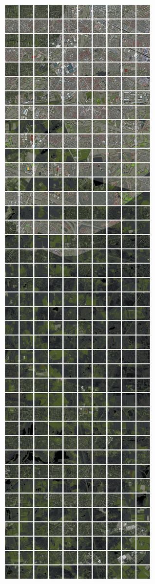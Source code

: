 <html>
<div>
<img src="https://github.com/HakkaTjakka/NL_TILE_MAP/blob/main/18/619/-1029/r.6190.-10290.png" height="44" width="44">
<img src="https://github.com/HakkaTjakka/NL_TILE_MAP/blob/main/18/619/-1029/r.6191.-10290.png" height="44" width="44">
<img src="https://github.com/HakkaTjakka/NL_TILE_MAP/blob/main/18/619/-1029/r.6192.-10290.png" height="44" width="44">
<img src="https://github.com/HakkaTjakka/NL_TILE_MAP/blob/main/18/619/-1029/r.6193.-10290.png" height="44" width="44">
<img src="https://github.com/HakkaTjakka/NL_TILE_MAP/blob/main/18/619/-1029/r.6194.-10290.png" height="44" width="44">
<img src="https://github.com/HakkaTjakka/NL_TILE_MAP/blob/main/18/619/-1029/r.6195.-10290.png" height="44" width="44">
<img src="https://github.com/HakkaTjakka/NL_TILE_MAP/blob/main/18/619/-1029/r.6196.-10290.png" height="44" width="44">
<img src="https://github.com/HakkaTjakka/NL_TILE_MAP/blob/main/18/619/-1029/r.6197.-10290.png" height="44" width="44">
<img src="https://github.com/HakkaTjakka/NL_TILE_MAP/blob/main/18/619/-1029/r.6198.-10290.png" height="44" width="44">
<img src="https://github.com/HakkaTjakka/NL_TILE_MAP/blob/main/18/619/-1029/r.6199.-10290.png" height="44" width="44">
<img src="https://github.com/HakkaTjakka/NL_TILE_MAP/blob/main/18/620/-1029/r.6200.-10290.png" height="44" width="44">
<img src="https://github.com/HakkaTjakka/NL_TILE_MAP/blob/main/18/620/-1029/r.6201.-10290.png" height="44" width="44">
<img src="https://github.com/HakkaTjakka/NL_TILE_MAP/blob/main/18/620/-1029/r.6202.-10290.png" height="44" width="44">
<img src="https://github.com/HakkaTjakka/NL_TILE_MAP/blob/main/18/620/-1029/r.6203.-10290.png" height="44" width="44">
<img src="https://github.com/HakkaTjakka/NL_TILE_MAP/blob/main/18/620/-1029/r.6204.-10290.png" height="44" width="44">
<img src="https://github.com/HakkaTjakka/NL_TILE_MAP/blob/main/18/620/-1029/r.6205.-10290.png" height="44" width="44">
<img src="https://github.com/HakkaTjakka/NL_TILE_MAP/blob/main/18/620/-1029/r.6206.-10290.png" height="44" width="44">
<img src="https://github.com/HakkaTjakka/NL_TILE_MAP/blob/main/18/620/-1029/r.6207.-10290.png" height="44" width="44">
<img src="https://github.com/HakkaTjakka/NL_TILE_MAP/blob/main/18/620/-1029/r.6208.-10290.png" height="44" width="44">
<img src="https://github.com/HakkaTjakka/NL_TILE_MAP/blob/main/18/620/-1029/r.6209.-10290.png" height="44" width="44">
<br>
<img src="https://github.com/HakkaTjakka/NL_TILE_MAP/blob/main/18/619/-1029/r.6190.-10289.png" height="44" width="44">
<img src="https://github.com/HakkaTjakka/NL_TILE_MAP/blob/main/18/619/-1029/r.6191.-10289.png" height="44" width="44">
<img src="https://github.com/HakkaTjakka/NL_TILE_MAP/blob/main/18/619/-1029/r.6192.-10289.png" height="44" width="44">
<img src="https://github.com/HakkaTjakka/NL_TILE_MAP/blob/main/18/619/-1029/r.6193.-10289.png" height="44" width="44">
<img src="https://github.com/HakkaTjakka/NL_TILE_MAP/blob/main/18/619/-1029/r.6194.-10289.png" height="44" width="44">
<img src="https://github.com/HakkaTjakka/NL_TILE_MAP/blob/main/18/619/-1029/r.6195.-10289.png" height="44" width="44">
<img src="https://github.com/HakkaTjakka/NL_TILE_MAP/blob/main/18/619/-1029/r.6196.-10289.png" height="44" width="44">
<img src="https://github.com/HakkaTjakka/NL_TILE_MAP/blob/main/18/619/-1029/r.6197.-10289.png" height="44" width="44">
<img src="https://github.com/HakkaTjakka/NL_TILE_MAP/blob/main/18/619/-1029/r.6198.-10289.png" height="44" width="44">
<img src="https://github.com/HakkaTjakka/NL_TILE_MAP/blob/main/18/619/-1029/r.6199.-10289.png" height="44" width="44">
<img src="https://github.com/HakkaTjakka/NL_TILE_MAP/blob/main/18/620/-1029/r.6200.-10289.png" height="44" width="44">
<img src="https://github.com/HakkaTjakka/NL_TILE_MAP/blob/main/18/620/-1029/r.6201.-10289.png" height="44" width="44">
<img src="https://github.com/HakkaTjakka/NL_TILE_MAP/blob/main/18/620/-1029/r.6202.-10289.png" height="44" width="44">
<img src="https://github.com/HakkaTjakka/NL_TILE_MAP/blob/main/18/620/-1029/r.6203.-10289.png" height="44" width="44">
<img src="https://github.com/HakkaTjakka/NL_TILE_MAP/blob/main/18/620/-1029/r.6204.-10289.png" height="44" width="44">
<img src="https://github.com/HakkaTjakka/NL_TILE_MAP/blob/main/18/620/-1029/r.6205.-10289.png" height="44" width="44">
<img src="https://github.com/HakkaTjakka/NL_TILE_MAP/blob/main/18/620/-1029/r.6206.-10289.png" height="44" width="44">
<img src="https://github.com/HakkaTjakka/NL_TILE_MAP/blob/main/18/620/-1029/r.6207.-10289.png" height="44" width="44">
<img src="https://github.com/HakkaTjakka/NL_TILE_MAP/blob/main/18/620/-1029/r.6208.-10289.png" height="44" width="44">
<img src="https://github.com/HakkaTjakka/NL_TILE_MAP/blob/main/18/620/-1029/r.6209.-10289.png" height="44" width="44">
<br>
<img src="https://github.com/HakkaTjakka/NL_TILE_MAP/blob/main/18/619/-1029/r.6190.-10288.png" height="44" width="44">
<img src="https://github.com/HakkaTjakka/NL_TILE_MAP/blob/main/18/619/-1029/r.6191.-10288.png" height="44" width="44">
<img src="https://github.com/HakkaTjakka/NL_TILE_MAP/blob/main/18/619/-1029/r.6192.-10288.png" height="44" width="44">
<img src="https://github.com/HakkaTjakka/NL_TILE_MAP/blob/main/18/619/-1029/r.6193.-10288.png" height="44" width="44">
<img src="https://github.com/HakkaTjakka/NL_TILE_MAP/blob/main/18/619/-1029/r.6194.-10288.png" height="44" width="44">
<img src="https://github.com/HakkaTjakka/NL_TILE_MAP/blob/main/18/619/-1029/r.6195.-10288.png" height="44" width="44">
<img src="https://github.com/HakkaTjakka/NL_TILE_MAP/blob/main/18/619/-1029/r.6196.-10288.png" height="44" width="44">
<img src="https://github.com/HakkaTjakka/NL_TILE_MAP/blob/main/18/619/-1029/r.6197.-10288.png" height="44" width="44">
<img src="https://github.com/HakkaTjakka/NL_TILE_MAP/blob/main/18/619/-1029/r.6198.-10288.png" height="44" width="44">
<img src="https://github.com/HakkaTjakka/NL_TILE_MAP/blob/main/18/619/-1029/r.6199.-10288.png" height="44" width="44">
<img src="https://github.com/HakkaTjakka/NL_TILE_MAP/blob/main/18/620/-1029/r.6200.-10288.png" height="44" width="44">
<img src="https://github.com/HakkaTjakka/NL_TILE_MAP/blob/main/18/620/-1029/r.6201.-10288.png" height="44" width="44">
<img src="https://github.com/HakkaTjakka/NL_TILE_MAP/blob/main/18/620/-1029/r.6202.-10288.png" height="44" width="44">
<img src="https://github.com/HakkaTjakka/NL_TILE_MAP/blob/main/18/620/-1029/r.6203.-10288.png" height="44" width="44">
<img src="https://github.com/HakkaTjakka/NL_TILE_MAP/blob/main/18/620/-1029/r.6204.-10288.png" height="44" width="44">
<img src="https://github.com/HakkaTjakka/NL_TILE_MAP/blob/main/18/620/-1029/r.6205.-10288.png" height="44" width="44">
<img src="https://github.com/HakkaTjakka/NL_TILE_MAP/blob/main/18/620/-1029/r.6206.-10288.png" height="44" width="44">
<img src="https://github.com/HakkaTjakka/NL_TILE_MAP/blob/main/18/620/-1029/r.6207.-10288.png" height="44" width="44">
<img src="https://github.com/HakkaTjakka/NL_TILE_MAP/blob/main/18/620/-1029/r.6208.-10288.png" height="44" width="44">
<img src="https://github.com/HakkaTjakka/NL_TILE_MAP/blob/main/18/620/-1029/r.6209.-10288.png" height="44" width="44">
<br>
<img src="https://github.com/HakkaTjakka/NL_TILE_MAP/blob/main/18/619/-1029/r.6190.-10287.png" height="44" width="44">
<img src="https://github.com/HakkaTjakka/NL_TILE_MAP/blob/main/18/619/-1029/r.6191.-10287.png" height="44" width="44">
<img src="https://github.com/HakkaTjakka/NL_TILE_MAP/blob/main/18/619/-1029/r.6192.-10287.png" height="44" width="44">
<img src="https://github.com/HakkaTjakka/NL_TILE_MAP/blob/main/18/619/-1029/r.6193.-10287.png" height="44" width="44">
<img src="https://github.com/HakkaTjakka/NL_TILE_MAP/blob/main/18/619/-1029/r.6194.-10287.png" height="44" width="44">
<img src="https://github.com/HakkaTjakka/NL_TILE_MAP/blob/main/18/619/-1029/r.6195.-10287.png" height="44" width="44">
<img src="https://github.com/HakkaTjakka/NL_TILE_MAP/blob/main/18/619/-1029/r.6196.-10287.png" height="44" width="44">
<img src="https://github.com/HakkaTjakka/NL_TILE_MAP/blob/main/18/619/-1029/r.6197.-10287.png" height="44" width="44">
<img src="https://github.com/HakkaTjakka/NL_TILE_MAP/blob/main/18/619/-1029/r.6198.-10287.png" height="44" width="44">
<img src="https://github.com/HakkaTjakka/NL_TILE_MAP/blob/main/18/619/-1029/r.6199.-10287.png" height="44" width="44">
<img src="https://github.com/HakkaTjakka/NL_TILE_MAP/blob/main/18/620/-1029/r.6200.-10287.png" height="44" width="44">
<img src="https://github.com/HakkaTjakka/NL_TILE_MAP/blob/main/18/620/-1029/r.6201.-10287.png" height="44" width="44">
<img src="https://github.com/HakkaTjakka/NL_TILE_MAP/blob/main/18/620/-1029/r.6202.-10287.png" height="44" width="44">
<img src="https://github.com/HakkaTjakka/NL_TILE_MAP/blob/main/18/620/-1029/r.6203.-10287.png" height="44" width="44">
<img src="https://github.com/HakkaTjakka/NL_TILE_MAP/blob/main/18/620/-1029/r.6204.-10287.png" height="44" width="44">
<img src="https://github.com/HakkaTjakka/NL_TILE_MAP/blob/main/18/620/-1029/r.6205.-10287.png" height="44" width="44">
<img src="https://github.com/HakkaTjakka/NL_TILE_MAP/blob/main/18/620/-1029/r.6206.-10287.png" height="44" width="44">
<img src="https://github.com/HakkaTjakka/NL_TILE_MAP/blob/main/18/620/-1029/r.6207.-10287.png" height="44" width="44">
<img src="https://github.com/HakkaTjakka/NL_TILE_MAP/blob/main/18/620/-1029/r.6208.-10287.png" height="44" width="44">
<img src="https://github.com/HakkaTjakka/NL_TILE_MAP/blob/main/18/620/-1029/r.6209.-10287.png" height="44" width="44">
<br>
<img src="https://github.com/HakkaTjakka/NL_TILE_MAP/blob/main/18/619/-1029/r.6190.-10286.png" height="44" width="44">
<img src="https://github.com/HakkaTjakka/NL_TILE_MAP/blob/main/18/619/-1029/r.6191.-10286.png" height="44" width="44">
<img src="https://github.com/HakkaTjakka/NL_TILE_MAP/blob/main/18/619/-1029/r.6192.-10286.png" height="44" width="44">
<img src="https://github.com/HakkaTjakka/NL_TILE_MAP/blob/main/18/619/-1029/r.6193.-10286.png" height="44" width="44">
<img src="https://github.com/HakkaTjakka/NL_TILE_MAP/blob/main/18/619/-1029/r.6194.-10286.png" height="44" width="44">
<img src="https://github.com/HakkaTjakka/NL_TILE_MAP/blob/main/18/619/-1029/r.6195.-10286.png" height="44" width="44">
<img src="https://github.com/HakkaTjakka/NL_TILE_MAP/blob/main/18/619/-1029/r.6196.-10286.png" height="44" width="44">
<img src="https://github.com/HakkaTjakka/NL_TILE_MAP/blob/main/18/619/-1029/r.6197.-10286.png" height="44" width="44">
<img src="https://github.com/HakkaTjakka/NL_TILE_MAP/blob/main/18/619/-1029/r.6198.-10286.png" height="44" width="44">
<img src="https://github.com/HakkaTjakka/NL_TILE_MAP/blob/main/18/619/-1029/r.6199.-10286.png" height="44" width="44">
<img src="https://github.com/HakkaTjakka/NL_TILE_MAP/blob/main/18/620/-1029/r.6200.-10286.png" height="44" width="44">
<img src="https://github.com/HakkaTjakka/NL_TILE_MAP/blob/main/18/620/-1029/r.6201.-10286.png" height="44" width="44">
<img src="https://github.com/HakkaTjakka/NL_TILE_MAP/blob/main/18/620/-1029/r.6202.-10286.png" height="44" width="44">
<img src="https://github.com/HakkaTjakka/NL_TILE_MAP/blob/main/18/620/-1029/r.6203.-10286.png" height="44" width="44">
<img src="https://github.com/HakkaTjakka/NL_TILE_MAP/blob/main/18/620/-1029/r.6204.-10286.png" height="44" width="44">
<img src="https://github.com/HakkaTjakka/NL_TILE_MAP/blob/main/18/620/-1029/r.6205.-10286.png" height="44" width="44">
<img src="https://github.com/HakkaTjakka/NL_TILE_MAP/blob/main/18/620/-1029/r.6206.-10286.png" height="44" width="44">
<img src="https://github.com/HakkaTjakka/NL_TILE_MAP/blob/main/18/620/-1029/r.6207.-10286.png" height="44" width="44">
<img src="https://github.com/HakkaTjakka/NL_TILE_MAP/blob/main/18/620/-1029/r.6208.-10286.png" height="44" width="44">
<img src="https://github.com/HakkaTjakka/NL_TILE_MAP/blob/main/18/620/-1029/r.6209.-10286.png" height="44" width="44">
<br>
<img src="https://github.com/HakkaTjakka/NL_TILE_MAP/blob/main/18/619/-1029/r.6190.-10285.png" height="44" width="44">
<img src="https://github.com/HakkaTjakka/NL_TILE_MAP/blob/main/18/619/-1029/r.6191.-10285.png" height="44" width="44">
<img src="https://github.com/HakkaTjakka/NL_TILE_MAP/blob/main/18/619/-1029/r.6192.-10285.png" height="44" width="44">
<img src="https://github.com/HakkaTjakka/NL_TILE_MAP/blob/main/18/619/-1029/r.6193.-10285.png" height="44" width="44">
<img src="https://github.com/HakkaTjakka/NL_TILE_MAP/blob/main/18/619/-1029/r.6194.-10285.png" height="44" width="44">
<img src="https://github.com/HakkaTjakka/NL_TILE_MAP/blob/main/18/619/-1029/r.6195.-10285.png" height="44" width="44">
<img src="https://github.com/HakkaTjakka/NL_TILE_MAP/blob/main/18/619/-1029/r.6196.-10285.png" height="44" width="44">
<img src="https://github.com/HakkaTjakka/NL_TILE_MAP/blob/main/18/619/-1029/r.6197.-10285.png" height="44" width="44">
<img src="https://github.com/HakkaTjakka/NL_TILE_MAP/blob/main/18/619/-1029/r.6198.-10285.png" height="44" width="44">
<img src="https://github.com/HakkaTjakka/NL_TILE_MAP/blob/main/18/619/-1029/r.6199.-10285.png" height="44" width="44">
<img src="https://github.com/HakkaTjakka/NL_TILE_MAP/blob/main/18/620/-1029/r.6200.-10285.png" height="44" width="44">
<img src="https://github.com/HakkaTjakka/NL_TILE_MAP/blob/main/18/620/-1029/r.6201.-10285.png" height="44" width="44">
<img src="https://github.com/HakkaTjakka/NL_TILE_MAP/blob/main/18/620/-1029/r.6202.-10285.png" height="44" width="44">
<img src="https://github.com/HakkaTjakka/NL_TILE_MAP/blob/main/18/620/-1029/r.6203.-10285.png" height="44" width="44">
<img src="https://github.com/HakkaTjakka/NL_TILE_MAP/blob/main/18/620/-1029/r.6204.-10285.png" height="44" width="44">
<img src="https://github.com/HakkaTjakka/NL_TILE_MAP/blob/main/18/620/-1029/r.6205.-10285.png" height="44" width="44">
<img src="https://github.com/HakkaTjakka/NL_TILE_MAP/blob/main/18/620/-1029/r.6206.-10285.png" height="44" width="44">
<img src="https://github.com/HakkaTjakka/NL_TILE_MAP/blob/main/18/620/-1029/r.6207.-10285.png" height="44" width="44">
<img src="https://github.com/HakkaTjakka/NL_TILE_MAP/blob/main/18/620/-1029/r.6208.-10285.png" height="44" width="44">
<img src="https://github.com/HakkaTjakka/NL_TILE_MAP/blob/main/18/620/-1029/r.6209.-10285.png" height="44" width="44">
<br>
<img src="https://github.com/HakkaTjakka/NL_TILE_MAP/blob/main/18/619/-1029/r.6190.-10284.png" height="44" width="44">
<img src="https://github.com/HakkaTjakka/NL_TILE_MAP/blob/main/18/619/-1029/r.6191.-10284.png" height="44" width="44">
<img src="https://github.com/HakkaTjakka/NL_TILE_MAP/blob/main/18/619/-1029/r.6192.-10284.png" height="44" width="44">
<img src="https://github.com/HakkaTjakka/NL_TILE_MAP/blob/main/18/619/-1029/r.6193.-10284.png" height="44" width="44">
<img src="https://github.com/HakkaTjakka/NL_TILE_MAP/blob/main/18/619/-1029/r.6194.-10284.png" height="44" width="44">
<img src="https://github.com/HakkaTjakka/NL_TILE_MAP/blob/main/18/619/-1029/r.6195.-10284.png" height="44" width="44">
<img src="https://github.com/HakkaTjakka/NL_TILE_MAP/blob/main/18/619/-1029/r.6196.-10284.png" height="44" width="44">
<img src="https://github.com/HakkaTjakka/NL_TILE_MAP/blob/main/18/619/-1029/r.6197.-10284.png" height="44" width="44">
<img src="https://github.com/HakkaTjakka/NL_TILE_MAP/blob/main/18/619/-1029/r.6198.-10284.png" height="44" width="44">
<img src="https://github.com/HakkaTjakka/NL_TILE_MAP/blob/main/18/619/-1029/r.6199.-10284.png" height="44" width="44">
<img src="https://github.com/HakkaTjakka/NL_TILE_MAP/blob/main/18/620/-1029/r.6200.-10284.png" height="44" width="44">
<img src="https://github.com/HakkaTjakka/NL_TILE_MAP/blob/main/18/620/-1029/r.6201.-10284.png" height="44" width="44">
<img src="https://github.com/HakkaTjakka/NL_TILE_MAP/blob/main/18/620/-1029/r.6202.-10284.png" height="44" width="44">
<img src="https://github.com/HakkaTjakka/NL_TILE_MAP/blob/main/18/620/-1029/r.6203.-10284.png" height="44" width="44">
<img src="https://github.com/HakkaTjakka/NL_TILE_MAP/blob/main/18/620/-1029/r.6204.-10284.png" height="44" width="44">
<img src="https://github.com/HakkaTjakka/NL_TILE_MAP/blob/main/18/620/-1029/r.6205.-10284.png" height="44" width="44">
<img src="https://github.com/HakkaTjakka/NL_TILE_MAP/blob/main/18/620/-1029/r.6206.-10284.png" height="44" width="44">
<img src="https://github.com/HakkaTjakka/NL_TILE_MAP/blob/main/18/620/-1029/r.6207.-10284.png" height="44" width="44">
<img src="https://github.com/HakkaTjakka/NL_TILE_MAP/blob/main/18/620/-1029/r.6208.-10284.png" height="44" width="44">
<img src="https://github.com/HakkaTjakka/NL_TILE_MAP/blob/main/18/620/-1029/r.6209.-10284.png" height="44" width="44">
<br>
<img src="https://github.com/HakkaTjakka/NL_TILE_MAP/blob/main/18/619/-1029/r.6190.-10283.png" height="44" width="44">
<img src="https://github.com/HakkaTjakka/NL_TILE_MAP/blob/main/18/619/-1029/r.6191.-10283.png" height="44" width="44">
<img src="https://github.com/HakkaTjakka/NL_TILE_MAP/blob/main/18/619/-1029/r.6192.-10283.png" height="44" width="44">
<img src="https://github.com/HakkaTjakka/NL_TILE_MAP/blob/main/18/619/-1029/r.6193.-10283.png" height="44" width="44">
<img src="https://github.com/HakkaTjakka/NL_TILE_MAP/blob/main/18/619/-1029/r.6194.-10283.png" height="44" width="44">
<img src="https://github.com/HakkaTjakka/NL_TILE_MAP/blob/main/18/619/-1029/r.6195.-10283.png" height="44" width="44">
<img src="https://github.com/HakkaTjakka/NL_TILE_MAP/blob/main/18/619/-1029/r.6196.-10283.png" height="44" width="44">
<img src="https://github.com/HakkaTjakka/NL_TILE_MAP/blob/main/18/619/-1029/r.6197.-10283.png" height="44" width="44">
<img src="https://github.com/HakkaTjakka/NL_TILE_MAP/blob/main/18/619/-1029/r.6198.-10283.png" height="44" width="44">
<img src="https://github.com/HakkaTjakka/NL_TILE_MAP/blob/main/18/619/-1029/r.6199.-10283.png" height="44" width="44">
<img src="https://github.com/HakkaTjakka/NL_TILE_MAP/blob/main/18/620/-1029/r.6200.-10283.png" height="44" width="44">
<img src="https://github.com/HakkaTjakka/NL_TILE_MAP/blob/main/18/620/-1029/r.6201.-10283.png" height="44" width="44">
<img src="https://github.com/HakkaTjakka/NL_TILE_MAP/blob/main/18/620/-1029/r.6202.-10283.png" height="44" width="44">
<img src="https://github.com/HakkaTjakka/NL_TILE_MAP/blob/main/18/620/-1029/r.6203.-10283.png" height="44" width="44">
<img src="https://github.com/HakkaTjakka/NL_TILE_MAP/blob/main/18/620/-1029/r.6204.-10283.png" height="44" width="44">
<img src="https://github.com/HakkaTjakka/NL_TILE_MAP/blob/main/18/620/-1029/r.6205.-10283.png" height="44" width="44">
<img src="https://github.com/HakkaTjakka/NL_TILE_MAP/blob/main/18/620/-1029/r.6206.-10283.png" height="44" width="44">
<img src="https://github.com/HakkaTjakka/NL_TILE_MAP/blob/main/18/620/-1029/r.6207.-10283.png" height="44" width="44">
<img src="https://github.com/HakkaTjakka/NL_TILE_MAP/blob/main/18/620/-1029/r.6208.-10283.png" height="44" width="44">
<img src="https://github.com/HakkaTjakka/NL_TILE_MAP/blob/main/18/620/-1029/r.6209.-10283.png" height="44" width="44">
<br>
<img src="https://github.com/HakkaTjakka/NL_TILE_MAP/blob/main/18/619/-1029/r.6190.-10282.png" height="44" width="44">
<img src="https://github.com/HakkaTjakka/NL_TILE_MAP/blob/main/18/619/-1029/r.6191.-10282.png" height="44" width="44">
<img src="https://github.com/HakkaTjakka/NL_TILE_MAP/blob/main/18/619/-1029/r.6192.-10282.png" height="44" width="44">
<img src="https://github.com/HakkaTjakka/NL_TILE_MAP/blob/main/18/619/-1029/r.6193.-10282.png" height="44" width="44">
<img src="https://github.com/HakkaTjakka/NL_TILE_MAP/blob/main/18/619/-1029/r.6194.-10282.png" height="44" width="44">
<img src="https://github.com/HakkaTjakka/NL_TILE_MAP/blob/main/18/619/-1029/r.6195.-10282.png" height="44" width="44">
<img src="https://github.com/HakkaTjakka/NL_TILE_MAP/blob/main/18/619/-1029/r.6196.-10282.png" height="44" width="44">
<img src="https://github.com/HakkaTjakka/NL_TILE_MAP/blob/main/18/619/-1029/r.6197.-10282.png" height="44" width="44">
<img src="https://github.com/HakkaTjakka/NL_TILE_MAP/blob/main/18/619/-1029/r.6198.-10282.png" height="44" width="44">
<img src="https://github.com/HakkaTjakka/NL_TILE_MAP/blob/main/18/619/-1029/r.6199.-10282.png" height="44" width="44">
<img src="https://github.com/HakkaTjakka/NL_TILE_MAP/blob/main/18/620/-1029/r.6200.-10282.png" height="44" width="44">
<img src="https://github.com/HakkaTjakka/NL_TILE_MAP/blob/main/18/620/-1029/r.6201.-10282.png" height="44" width="44">
<img src="https://github.com/HakkaTjakka/NL_TILE_MAP/blob/main/18/620/-1029/r.6202.-10282.png" height="44" width="44">
<img src="https://github.com/HakkaTjakka/NL_TILE_MAP/blob/main/18/620/-1029/r.6203.-10282.png" height="44" width="44">
<img src="https://github.com/HakkaTjakka/NL_TILE_MAP/blob/main/18/620/-1029/r.6204.-10282.png" height="44" width="44">
<img src="https://github.com/HakkaTjakka/NL_TILE_MAP/blob/main/18/620/-1029/r.6205.-10282.png" height="44" width="44">
<img src="https://github.com/HakkaTjakka/NL_TILE_MAP/blob/main/18/620/-1029/r.6206.-10282.png" height="44" width="44">
<img src="https://github.com/HakkaTjakka/NL_TILE_MAP/blob/main/18/620/-1029/r.6207.-10282.png" height="44" width="44">
<img src="https://github.com/HakkaTjakka/NL_TILE_MAP/blob/main/18/620/-1029/r.6208.-10282.png" height="44" width="44">
<img src="https://github.com/HakkaTjakka/NL_TILE_MAP/blob/main/18/620/-1029/r.6209.-10282.png" height="44" width="44">
<br>
<img src="https://github.com/HakkaTjakka/NL_TILE_MAP/blob/main/18/619/-1029/r.6190.-10281.png" height="44" width="44">
<img src="https://github.com/HakkaTjakka/NL_TILE_MAP/blob/main/18/619/-1029/r.6191.-10281.png" height="44" width="44">
<img src="https://github.com/HakkaTjakka/NL_TILE_MAP/blob/main/18/619/-1029/r.6192.-10281.png" height="44" width="44">
<img src="https://github.com/HakkaTjakka/NL_TILE_MAP/blob/main/18/619/-1029/r.6193.-10281.png" height="44" width="44">
<img src="https://github.com/HakkaTjakka/NL_TILE_MAP/blob/main/18/619/-1029/r.6194.-10281.png" height="44" width="44">
<img src="https://github.com/HakkaTjakka/NL_TILE_MAP/blob/main/18/619/-1029/r.6195.-10281.png" height="44" width="44">
<img src="https://github.com/HakkaTjakka/NL_TILE_MAP/blob/main/18/619/-1029/r.6196.-10281.png" height="44" width="44">
<img src="https://github.com/HakkaTjakka/NL_TILE_MAP/blob/main/18/619/-1029/r.6197.-10281.png" height="44" width="44">
<img src="https://github.com/HakkaTjakka/NL_TILE_MAP/blob/main/18/619/-1029/r.6198.-10281.png" height="44" width="44">
<img src="https://github.com/HakkaTjakka/NL_TILE_MAP/blob/main/18/619/-1029/r.6199.-10281.png" height="44" width="44">
<img src="https://github.com/HakkaTjakka/NL_TILE_MAP/blob/main/18/620/-1029/r.6200.-10281.png" height="44" width="44">
<img src="https://github.com/HakkaTjakka/NL_TILE_MAP/blob/main/18/620/-1029/r.6201.-10281.png" height="44" width="44">
<img src="https://github.com/HakkaTjakka/NL_TILE_MAP/blob/main/18/620/-1029/r.6202.-10281.png" height="44" width="44">
<img src="https://github.com/HakkaTjakka/NL_TILE_MAP/blob/main/18/620/-1029/r.6203.-10281.png" height="44" width="44">
<img src="https://github.com/HakkaTjakka/NL_TILE_MAP/blob/main/18/620/-1029/r.6204.-10281.png" height="44" width="44">
<img src="https://github.com/HakkaTjakka/NL_TILE_MAP/blob/main/18/620/-1029/r.6205.-10281.png" height="44" width="44">
<img src="https://github.com/HakkaTjakka/NL_TILE_MAP/blob/main/18/620/-1029/r.6206.-10281.png" height="44" width="44">
<img src="https://github.com/HakkaTjakka/NL_TILE_MAP/blob/main/18/620/-1029/r.6207.-10281.png" height="44" width="44">
<img src="https://github.com/HakkaTjakka/NL_TILE_MAP/blob/main/18/620/-1029/r.6208.-10281.png" height="44" width="44">
<img src="https://github.com/HakkaTjakka/NL_TILE_MAP/blob/main/18/620/-1029/r.6209.-10281.png" height="44" width="44">
<br>
<img src="https://github.com/HakkaTjakka/NL_TILE_MAP/blob/main/18/619/-1028/r.6190.-10280.png" height="44" width="44">
<img src="https://github.com/HakkaTjakka/NL_TILE_MAP/blob/main/18/619/-1028/r.6191.-10280.png" height="44" width="44">
<img src="https://github.com/HakkaTjakka/NL_TILE_MAP/blob/main/18/619/-1028/r.6192.-10280.png" height="44" width="44">
<img src="https://github.com/HakkaTjakka/NL_TILE_MAP/blob/main/18/619/-1028/r.6193.-10280.png" height="44" width="44">
<img src="https://github.com/HakkaTjakka/NL_TILE_MAP/blob/main/18/619/-1028/r.6194.-10280.png" height="44" width="44">
<img src="https://github.com/HakkaTjakka/NL_TILE_MAP/blob/main/18/619/-1028/r.6195.-10280.png" height="44" width="44">
<img src="https://github.com/HakkaTjakka/NL_TILE_MAP/blob/main/18/619/-1028/r.6196.-10280.png" height="44" width="44">
<img src="https://github.com/HakkaTjakka/NL_TILE_MAP/blob/main/18/619/-1028/r.6197.-10280.png" height="44" width="44">
<img src="https://github.com/HakkaTjakka/NL_TILE_MAP/blob/main/18/619/-1028/r.6198.-10280.png" height="44" width="44">
<img src="https://github.com/HakkaTjakka/NL_TILE_MAP/blob/main/18/619/-1028/r.6199.-10280.png" height="44" width="44">
<img src="https://github.com/HakkaTjakka/NL_TILE_MAP/blob/main/18/620/-1028/r.6200.-10280.png" height="44" width="44">
<img src="https://github.com/HakkaTjakka/NL_TILE_MAP/blob/main/18/620/-1028/r.6201.-10280.png" height="44" width="44">
<img src="https://github.com/HakkaTjakka/NL_TILE_MAP/blob/main/18/620/-1028/r.6202.-10280.png" height="44" width="44">
<img src="https://github.com/HakkaTjakka/NL_TILE_MAP/blob/main/18/620/-1028/r.6203.-10280.png" height="44" width="44">
<img src="https://github.com/HakkaTjakka/NL_TILE_MAP/blob/main/18/620/-1028/r.6204.-10280.png" height="44" width="44">
<img src="https://github.com/HakkaTjakka/NL_TILE_MAP/blob/main/18/620/-1028/r.6205.-10280.png" height="44" width="44">
<img src="https://github.com/HakkaTjakka/NL_TILE_MAP/blob/main/18/620/-1028/r.6206.-10280.png" height="44" width="44">
<img src="https://github.com/HakkaTjakka/NL_TILE_MAP/blob/main/18/620/-1028/r.6207.-10280.png" height="44" width="44">
<img src="https://github.com/HakkaTjakka/NL_TILE_MAP/blob/main/18/620/-1028/r.6208.-10280.png" height="44" width="44">
<img src="https://github.com/HakkaTjakka/NL_TILE_MAP/blob/main/18/620/-1028/r.6209.-10280.png" height="44" width="44">
<br>
<img src="https://github.com/HakkaTjakka/NL_TILE_MAP/blob/main/18/619/-1028/r.6190.-10279.png" height="44" width="44">
<img src="https://github.com/HakkaTjakka/NL_TILE_MAP/blob/main/18/619/-1028/r.6191.-10279.png" height="44" width="44">
<img src="https://github.com/HakkaTjakka/NL_TILE_MAP/blob/main/18/619/-1028/r.6192.-10279.png" height="44" width="44">
<img src="https://github.com/HakkaTjakka/NL_TILE_MAP/blob/main/18/619/-1028/r.6193.-10279.png" height="44" width="44">
<img src="https://github.com/HakkaTjakka/NL_TILE_MAP/blob/main/18/619/-1028/r.6194.-10279.png" height="44" width="44">
<img src="https://github.com/HakkaTjakka/NL_TILE_MAP/blob/main/18/619/-1028/r.6195.-10279.png" height="44" width="44">
<img src="https://github.com/HakkaTjakka/NL_TILE_MAP/blob/main/18/619/-1028/r.6196.-10279.png" height="44" width="44">
<img src="https://github.com/HakkaTjakka/NL_TILE_MAP/blob/main/18/619/-1028/r.6197.-10279.png" height="44" width="44">
<img src="https://github.com/HakkaTjakka/NL_TILE_MAP/blob/main/18/619/-1028/r.6198.-10279.png" height="44" width="44">
<img src="https://github.com/HakkaTjakka/NL_TILE_MAP/blob/main/18/619/-1028/r.6199.-10279.png" height="44" width="44">
<img src="https://github.com/HakkaTjakka/NL_TILE_MAP/blob/main/18/620/-1028/r.6200.-10279.png" height="44" width="44">
<img src="https://github.com/HakkaTjakka/NL_TILE_MAP/blob/main/18/620/-1028/r.6201.-10279.png" height="44" width="44">
<img src="https://github.com/HakkaTjakka/NL_TILE_MAP/blob/main/18/620/-1028/r.6202.-10279.png" height="44" width="44">
<img src="https://github.com/HakkaTjakka/NL_TILE_MAP/blob/main/18/620/-1028/r.6203.-10279.png" height="44" width="44">
<img src="https://github.com/HakkaTjakka/NL_TILE_MAP/blob/main/18/620/-1028/r.6204.-10279.png" height="44" width="44">
<img src="https://github.com/HakkaTjakka/NL_TILE_MAP/blob/main/18/620/-1028/r.6205.-10279.png" height="44" width="44">
<img src="https://github.com/HakkaTjakka/NL_TILE_MAP/blob/main/18/620/-1028/r.6206.-10279.png" height="44" width="44">
<img src="https://github.com/HakkaTjakka/NL_TILE_MAP/blob/main/18/620/-1028/r.6207.-10279.png" height="44" width="44">
<img src="https://github.com/HakkaTjakka/NL_TILE_MAP/blob/main/18/620/-1028/r.6208.-10279.png" height="44" width="44">
<img src="https://github.com/HakkaTjakka/NL_TILE_MAP/blob/main/18/620/-1028/r.6209.-10279.png" height="44" width="44">
<br>
<img src="https://github.com/HakkaTjakka/NL_TILE_MAP/blob/main/18/619/-1028/r.6190.-10278.png" height="44" width="44">
<img src="https://github.com/HakkaTjakka/NL_TILE_MAP/blob/main/18/619/-1028/r.6191.-10278.png" height="44" width="44">
<img src="https://github.com/HakkaTjakka/NL_TILE_MAP/blob/main/18/619/-1028/r.6192.-10278.png" height="44" width="44">
<img src="https://github.com/HakkaTjakka/NL_TILE_MAP/blob/main/18/619/-1028/r.6193.-10278.png" height="44" width="44">
<img src="https://github.com/HakkaTjakka/NL_TILE_MAP/blob/main/18/619/-1028/r.6194.-10278.png" height="44" width="44">
<img src="https://github.com/HakkaTjakka/NL_TILE_MAP/blob/main/18/619/-1028/r.6195.-10278.png" height="44" width="44">
<img src="https://github.com/HakkaTjakka/NL_TILE_MAP/blob/main/18/619/-1028/r.6196.-10278.png" height="44" width="44">
<img src="https://github.com/HakkaTjakka/NL_TILE_MAP/blob/main/18/619/-1028/r.6197.-10278.png" height="44" width="44">
<img src="https://github.com/HakkaTjakka/NL_TILE_MAP/blob/main/18/619/-1028/r.6198.-10278.png" height="44" width="44">
<img src="https://github.com/HakkaTjakka/NL_TILE_MAP/blob/main/18/619/-1028/r.6199.-10278.png" height="44" width="44">
<img src="https://github.com/HakkaTjakka/NL_TILE_MAP/blob/main/18/620/-1028/r.6200.-10278.png" height="44" width="44">
<img src="https://github.com/HakkaTjakka/NL_TILE_MAP/blob/main/18/620/-1028/r.6201.-10278.png" height="44" width="44">
<img src="https://github.com/HakkaTjakka/NL_TILE_MAP/blob/main/18/620/-1028/r.6202.-10278.png" height="44" width="44">
<img src="https://github.com/HakkaTjakka/NL_TILE_MAP/blob/main/18/620/-1028/r.6203.-10278.png" height="44" width="44">
<img src="https://github.com/HakkaTjakka/NL_TILE_MAP/blob/main/18/620/-1028/r.6204.-10278.png" height="44" width="44">
<img src="https://github.com/HakkaTjakka/NL_TILE_MAP/blob/main/18/620/-1028/r.6205.-10278.png" height="44" width="44">
<img src="https://github.com/HakkaTjakka/NL_TILE_MAP/blob/main/18/620/-1028/r.6206.-10278.png" height="44" width="44">
<img src="https://github.com/HakkaTjakka/NL_TILE_MAP/blob/main/18/620/-1028/r.6207.-10278.png" height="44" width="44">
<img src="https://github.com/HakkaTjakka/NL_TILE_MAP/blob/main/18/620/-1028/r.6208.-10278.png" height="44" width="44">
<img src="https://github.com/HakkaTjakka/NL_TILE_MAP/blob/main/18/620/-1028/r.6209.-10278.png" height="44" width="44">
<br>
<img src="https://github.com/HakkaTjakka/NL_TILE_MAP/blob/main/18/619/-1028/r.6190.-10277.png" height="44" width="44">
<img src="https://github.com/HakkaTjakka/NL_TILE_MAP/blob/main/18/619/-1028/r.6191.-10277.png" height="44" width="44">
<img src="https://github.com/HakkaTjakka/NL_TILE_MAP/blob/main/18/619/-1028/r.6192.-10277.png" height="44" width="44">
<img src="https://github.com/HakkaTjakka/NL_TILE_MAP/blob/main/18/619/-1028/r.6193.-10277.png" height="44" width="44">
<img src="https://github.com/HakkaTjakka/NL_TILE_MAP/blob/main/18/619/-1028/r.6194.-10277.png" height="44" width="44">
<img src="https://github.com/HakkaTjakka/NL_TILE_MAP/blob/main/18/619/-1028/r.6195.-10277.png" height="44" width="44">
<img src="https://github.com/HakkaTjakka/NL_TILE_MAP/blob/main/18/619/-1028/r.6196.-10277.png" height="44" width="44">
<img src="https://github.com/HakkaTjakka/NL_TILE_MAP/blob/main/18/619/-1028/r.6197.-10277.png" height="44" width="44">
<img src="https://github.com/HakkaTjakka/NL_TILE_MAP/blob/main/18/619/-1028/r.6198.-10277.png" height="44" width="44">
<img src="https://github.com/HakkaTjakka/NL_TILE_MAP/blob/main/18/619/-1028/r.6199.-10277.png" height="44" width="44">
<img src="https://github.com/HakkaTjakka/NL_TILE_MAP/blob/main/18/620/-1028/r.6200.-10277.png" height="44" width="44">
<img src="https://github.com/HakkaTjakka/NL_TILE_MAP/blob/main/18/620/-1028/r.6201.-10277.png" height="44" width="44">
<img src="https://github.com/HakkaTjakka/NL_TILE_MAP/blob/main/18/620/-1028/r.6202.-10277.png" height="44" width="44">
<img src="https://github.com/HakkaTjakka/NL_TILE_MAP/blob/main/18/620/-1028/r.6203.-10277.png" height="44" width="44">
<img src="https://github.com/HakkaTjakka/NL_TILE_MAP/blob/main/18/620/-1028/r.6204.-10277.png" height="44" width="44">
<img src="https://github.com/HakkaTjakka/NL_TILE_MAP/blob/main/18/620/-1028/r.6205.-10277.png" height="44" width="44">
<img src="https://github.com/HakkaTjakka/NL_TILE_MAP/blob/main/18/620/-1028/r.6206.-10277.png" height="44" width="44">
<img src="https://github.com/HakkaTjakka/NL_TILE_MAP/blob/main/18/620/-1028/r.6207.-10277.png" height="44" width="44">
<img src="https://github.com/HakkaTjakka/NL_TILE_MAP/blob/main/18/620/-1028/r.6208.-10277.png" height="44" width="44">
<img src="https://github.com/HakkaTjakka/NL_TILE_MAP/blob/main/18/620/-1028/r.6209.-10277.png" height="44" width="44">
<br>
<img src="https://github.com/HakkaTjakka/NL_TILE_MAP/blob/main/18/619/-1028/r.6190.-10276.png" height="44" width="44">
<img src="https://github.com/HakkaTjakka/NL_TILE_MAP/blob/main/18/619/-1028/r.6191.-10276.png" height="44" width="44">
<img src="https://github.com/HakkaTjakka/NL_TILE_MAP/blob/main/18/619/-1028/r.6192.-10276.png" height="44" width="44">
<img src="https://github.com/HakkaTjakka/NL_TILE_MAP/blob/main/18/619/-1028/r.6193.-10276.png" height="44" width="44">
<img src="https://github.com/HakkaTjakka/NL_TILE_MAP/blob/main/18/619/-1028/r.6194.-10276.png" height="44" width="44">
<img src="https://github.com/HakkaTjakka/NL_TILE_MAP/blob/main/18/619/-1028/r.6195.-10276.png" height="44" width="44">
<img src="https://github.com/HakkaTjakka/NL_TILE_MAP/blob/main/18/619/-1028/r.6196.-10276.png" height="44" width="44">
<img src="https://github.com/HakkaTjakka/NL_TILE_MAP/blob/main/18/619/-1028/r.6197.-10276.png" height="44" width="44">
<img src="https://github.com/HakkaTjakka/NL_TILE_MAP/blob/main/18/619/-1028/r.6198.-10276.png" height="44" width="44">
<img src="https://github.com/HakkaTjakka/NL_TILE_MAP/blob/main/18/619/-1028/r.6199.-10276.png" height="44" width="44">
<img src="https://github.com/HakkaTjakka/NL_TILE_MAP/blob/main/18/620/-1028/r.6200.-10276.png" height="44" width="44">
<img src="https://github.com/HakkaTjakka/NL_TILE_MAP/blob/main/18/620/-1028/r.6201.-10276.png" height="44" width="44">
<img src="https://github.com/HakkaTjakka/NL_TILE_MAP/blob/main/18/620/-1028/r.6202.-10276.png" height="44" width="44">
<img src="https://github.com/HakkaTjakka/NL_TILE_MAP/blob/main/18/620/-1028/r.6203.-10276.png" height="44" width="44">
<img src="https://github.com/HakkaTjakka/NL_TILE_MAP/blob/main/18/620/-1028/r.6204.-10276.png" height="44" width="44">
<img src="https://github.com/HakkaTjakka/NL_TILE_MAP/blob/main/18/620/-1028/r.6205.-10276.png" height="44" width="44">
<img src="https://github.com/HakkaTjakka/NL_TILE_MAP/blob/main/18/620/-1028/r.6206.-10276.png" height="44" width="44">
<img src="https://github.com/HakkaTjakka/NL_TILE_MAP/blob/main/18/620/-1028/r.6207.-10276.png" height="44" width="44">
<img src="https://github.com/HakkaTjakka/NL_TILE_MAP/blob/main/18/620/-1028/r.6208.-10276.png" height="44" width="44">
<img src="https://github.com/HakkaTjakka/NL_TILE_MAP/blob/main/18/620/-1028/r.6209.-10276.png" height="44" width="44">
<br>
<img src="https://github.com/HakkaTjakka/NL_TILE_MAP/blob/main/18/619/-1028/r.6190.-10275.png" height="44" width="44">
<img src="https://github.com/HakkaTjakka/NL_TILE_MAP/blob/main/18/619/-1028/r.6191.-10275.png" height="44" width="44">
<img src="https://github.com/HakkaTjakka/NL_TILE_MAP/blob/main/18/619/-1028/r.6192.-10275.png" height="44" width="44">
<img src="https://github.com/HakkaTjakka/NL_TILE_MAP/blob/main/18/619/-1028/r.6193.-10275.png" height="44" width="44">
<img src="https://github.com/HakkaTjakka/NL_TILE_MAP/blob/main/18/619/-1028/r.6194.-10275.png" height="44" width="44">
<img src="https://github.com/HakkaTjakka/NL_TILE_MAP/blob/main/18/619/-1028/r.6195.-10275.png" height="44" width="44">
<img src="https://github.com/HakkaTjakka/NL_TILE_MAP/blob/main/18/619/-1028/r.6196.-10275.png" height="44" width="44">
<img src="https://github.com/HakkaTjakka/NL_TILE_MAP/blob/main/18/619/-1028/r.6197.-10275.png" height="44" width="44">
<img src="https://github.com/HakkaTjakka/NL_TILE_MAP/blob/main/18/619/-1028/r.6198.-10275.png" height="44" width="44">
<img src="https://github.com/HakkaTjakka/NL_TILE_MAP/blob/main/18/619/-1028/r.6199.-10275.png" height="44" width="44">
<img src="https://github.com/HakkaTjakka/NL_TILE_MAP/blob/main/18/620/-1028/r.6200.-10275.png" height="44" width="44">
<img src="https://github.com/HakkaTjakka/NL_TILE_MAP/blob/main/18/620/-1028/r.6201.-10275.png" height="44" width="44">
<img src="https://github.com/HakkaTjakka/NL_TILE_MAP/blob/main/18/620/-1028/r.6202.-10275.png" height="44" width="44">
<img src="https://github.com/HakkaTjakka/NL_TILE_MAP/blob/main/18/620/-1028/r.6203.-10275.png" height="44" width="44">
<img src="https://github.com/HakkaTjakka/NL_TILE_MAP/blob/main/18/620/-1028/r.6204.-10275.png" height="44" width="44">
<img src="https://github.com/HakkaTjakka/NL_TILE_MAP/blob/main/18/620/-1028/r.6205.-10275.png" height="44" width="44">
<img src="https://github.com/HakkaTjakka/NL_TILE_MAP/blob/main/18/620/-1028/r.6206.-10275.png" height="44" width="44">
<img src="https://github.com/HakkaTjakka/NL_TILE_MAP/blob/main/18/620/-1028/r.6207.-10275.png" height="44" width="44">
<img src="https://github.com/HakkaTjakka/NL_TILE_MAP/blob/main/18/620/-1028/r.6208.-10275.png" height="44" width="44">
<img src="https://github.com/HakkaTjakka/NL_TILE_MAP/blob/main/18/620/-1028/r.6209.-10275.png" height="44" width="44">
<br>
<img src="https://github.com/HakkaTjakka/NL_TILE_MAP/blob/main/18/619/-1028/r.6190.-10274.png" height="44" width="44">
<img src="https://github.com/HakkaTjakka/NL_TILE_MAP/blob/main/18/619/-1028/r.6191.-10274.png" height="44" width="44">
<img src="https://github.com/HakkaTjakka/NL_TILE_MAP/blob/main/18/619/-1028/r.6192.-10274.png" height="44" width="44">
<img src="https://github.com/HakkaTjakka/NL_TILE_MAP/blob/main/18/619/-1028/r.6193.-10274.png" height="44" width="44">
<img src="https://github.com/HakkaTjakka/NL_TILE_MAP/blob/main/18/619/-1028/r.6194.-10274.png" height="44" width="44">
<img src="https://github.com/HakkaTjakka/NL_TILE_MAP/blob/main/18/619/-1028/r.6195.-10274.png" height="44" width="44">
<img src="https://github.com/HakkaTjakka/NL_TILE_MAP/blob/main/18/619/-1028/r.6196.-10274.png" height="44" width="44">
<img src="https://github.com/HakkaTjakka/NL_TILE_MAP/blob/main/18/619/-1028/r.6197.-10274.png" height="44" width="44">
<img src="https://github.com/HakkaTjakka/NL_TILE_MAP/blob/main/18/619/-1028/r.6198.-10274.png" height="44" width="44">
<img src="https://github.com/HakkaTjakka/NL_TILE_MAP/blob/main/18/619/-1028/r.6199.-10274.png" height="44" width="44">
<img src="https://github.com/HakkaTjakka/NL_TILE_MAP/blob/main/18/620/-1028/r.6200.-10274.png" height="44" width="44">
<img src="https://github.com/HakkaTjakka/NL_TILE_MAP/blob/main/18/620/-1028/r.6201.-10274.png" height="44" width="44">
<img src="https://github.com/HakkaTjakka/NL_TILE_MAP/blob/main/18/620/-1028/r.6202.-10274.png" height="44" width="44">
<img src="https://github.com/HakkaTjakka/NL_TILE_MAP/blob/main/18/620/-1028/r.6203.-10274.png" height="44" width="44">
<img src="https://github.com/HakkaTjakka/NL_TILE_MAP/blob/main/18/620/-1028/r.6204.-10274.png" height="44" width="44">
<img src="https://github.com/HakkaTjakka/NL_TILE_MAP/blob/main/18/620/-1028/r.6205.-10274.png" height="44" width="44">
<img src="https://github.com/HakkaTjakka/NL_TILE_MAP/blob/main/18/620/-1028/r.6206.-10274.png" height="44" width="44">
<img src="https://github.com/HakkaTjakka/NL_TILE_MAP/blob/main/18/620/-1028/r.6207.-10274.png" height="44" width="44">
<img src="https://github.com/HakkaTjakka/NL_TILE_MAP/blob/main/18/620/-1028/r.6208.-10274.png" height="44" width="44">
<img src="https://github.com/HakkaTjakka/NL_TILE_MAP/blob/main/18/620/-1028/r.6209.-10274.png" height="44" width="44">
<br>
<img src="https://github.com/HakkaTjakka/NL_TILE_MAP/blob/main/18/619/-1028/r.6190.-10273.png" height="44" width="44">
<img src="https://github.com/HakkaTjakka/NL_TILE_MAP/blob/main/18/619/-1028/r.6191.-10273.png" height="44" width="44">
<img src="https://github.com/HakkaTjakka/NL_TILE_MAP/blob/main/18/619/-1028/r.6192.-10273.png" height="44" width="44">
<img src="https://github.com/HakkaTjakka/NL_TILE_MAP/blob/main/18/619/-1028/r.6193.-10273.png" height="44" width="44">
<img src="https://github.com/HakkaTjakka/NL_TILE_MAP/blob/main/18/619/-1028/r.6194.-10273.png" height="44" width="44">
<img src="https://github.com/HakkaTjakka/NL_TILE_MAP/blob/main/18/619/-1028/r.6195.-10273.png" height="44" width="44">
<img src="https://github.com/HakkaTjakka/NL_TILE_MAP/blob/main/18/619/-1028/r.6196.-10273.png" height="44" width="44">
<img src="https://github.com/HakkaTjakka/NL_TILE_MAP/blob/main/18/619/-1028/r.6197.-10273.png" height="44" width="44">
<img src="https://github.com/HakkaTjakka/NL_TILE_MAP/blob/main/18/619/-1028/r.6198.-10273.png" height="44" width="44">
<img src="https://github.com/HakkaTjakka/NL_TILE_MAP/blob/main/18/619/-1028/r.6199.-10273.png" height="44" width="44">
<img src="https://github.com/HakkaTjakka/NL_TILE_MAP/blob/main/18/620/-1028/r.6200.-10273.png" height="44" width="44">
<img src="https://github.com/HakkaTjakka/NL_TILE_MAP/blob/main/18/620/-1028/r.6201.-10273.png" height="44" width="44">
<img src="https://github.com/HakkaTjakka/NL_TILE_MAP/blob/main/18/620/-1028/r.6202.-10273.png" height="44" width="44">
<img src="https://github.com/HakkaTjakka/NL_TILE_MAP/blob/main/18/620/-1028/r.6203.-10273.png" height="44" width="44">
<img src="https://github.com/HakkaTjakka/NL_TILE_MAP/blob/main/18/620/-1028/r.6204.-10273.png" height="44" width="44">
<img src="https://github.com/HakkaTjakka/NL_TILE_MAP/blob/main/18/620/-1028/r.6205.-10273.png" height="44" width="44">
<img src="https://github.com/HakkaTjakka/NL_TILE_MAP/blob/main/18/620/-1028/r.6206.-10273.png" height="44" width="44">
<img src="https://github.com/HakkaTjakka/NL_TILE_MAP/blob/main/18/620/-1028/r.6207.-10273.png" height="44" width="44">
<img src="https://github.com/HakkaTjakka/NL_TILE_MAP/blob/main/18/620/-1028/r.6208.-10273.png" height="44" width="44">
<img src="https://github.com/HakkaTjakka/NL_TILE_MAP/blob/main/18/620/-1028/r.6209.-10273.png" height="44" width="44">
<br>
<img src="https://github.com/HakkaTjakka/NL_TILE_MAP/blob/main/18/619/-1028/r.6190.-10272.png" height="44" width="44">
<img src="https://github.com/HakkaTjakka/NL_TILE_MAP/blob/main/18/619/-1028/r.6191.-10272.png" height="44" width="44">
<img src="https://github.com/HakkaTjakka/NL_TILE_MAP/blob/main/18/619/-1028/r.6192.-10272.png" height="44" width="44">
<img src="https://github.com/HakkaTjakka/NL_TILE_MAP/blob/main/18/619/-1028/r.6193.-10272.png" height="44" width="44">
<img src="https://github.com/HakkaTjakka/NL_TILE_MAP/blob/main/18/619/-1028/r.6194.-10272.png" height="44" width="44">
<img src="https://github.com/HakkaTjakka/NL_TILE_MAP/blob/main/18/619/-1028/r.6195.-10272.png" height="44" width="44">
<img src="https://github.com/HakkaTjakka/NL_TILE_MAP/blob/main/18/619/-1028/r.6196.-10272.png" height="44" width="44">
<img src="https://github.com/HakkaTjakka/NL_TILE_MAP/blob/main/18/619/-1028/r.6197.-10272.png" height="44" width="44">
<img src="https://github.com/HakkaTjakka/NL_TILE_MAP/blob/main/18/619/-1028/r.6198.-10272.png" height="44" width="44">
<img src="https://github.com/HakkaTjakka/NL_TILE_MAP/blob/main/18/619/-1028/r.6199.-10272.png" height="44" width="44">
<img src="https://github.com/HakkaTjakka/NL_TILE_MAP/blob/main/18/620/-1028/r.6200.-10272.png" height="44" width="44">
<img src="https://github.com/HakkaTjakka/NL_TILE_MAP/blob/main/18/620/-1028/r.6201.-10272.png" height="44" width="44">
<img src="https://github.com/HakkaTjakka/NL_TILE_MAP/blob/main/18/620/-1028/r.6202.-10272.png" height="44" width="44">
<img src="https://github.com/HakkaTjakka/NL_TILE_MAP/blob/main/18/620/-1028/r.6203.-10272.png" height="44" width="44">
<img src="https://github.com/HakkaTjakka/NL_TILE_MAP/blob/main/18/620/-1028/r.6204.-10272.png" height="44" width="44">
<img src="https://github.com/HakkaTjakka/NL_TILE_MAP/blob/main/18/620/-1028/r.6205.-10272.png" height="44" width="44">
<img src="https://github.com/HakkaTjakka/NL_TILE_MAP/blob/main/18/620/-1028/r.6206.-10272.png" height="44" width="44">
<img src="https://github.com/HakkaTjakka/NL_TILE_MAP/blob/main/18/620/-1028/r.6207.-10272.png" height="44" width="44">
<img src="https://github.com/HakkaTjakka/NL_TILE_MAP/blob/main/18/620/-1028/r.6208.-10272.png" height="44" width="44">
<img src="https://github.com/HakkaTjakka/NL_TILE_MAP/blob/main/18/620/-1028/r.6209.-10272.png" height="44" width="44">
<br>
<img src="https://github.com/HakkaTjakka/NL_TILE_MAP/blob/main/18/619/-1028/r.6190.-10271.png" height="44" width="44">
<img src="https://github.com/HakkaTjakka/NL_TILE_MAP/blob/main/18/619/-1028/r.6191.-10271.png" height="44" width="44">
<img src="https://github.com/HakkaTjakka/NL_TILE_MAP/blob/main/18/619/-1028/r.6192.-10271.png" height="44" width="44">
<img src="https://github.com/HakkaTjakka/NL_TILE_MAP/blob/main/18/619/-1028/r.6193.-10271.png" height="44" width="44">
<img src="https://github.com/HakkaTjakka/NL_TILE_MAP/blob/main/18/619/-1028/r.6194.-10271.png" height="44" width="44">
<img src="https://github.com/HakkaTjakka/NL_TILE_MAP/blob/main/18/619/-1028/r.6195.-10271.png" height="44" width="44">
<img src="https://github.com/HakkaTjakka/NL_TILE_MAP/blob/main/18/619/-1028/r.6196.-10271.png" height="44" width="44">
<img src="https://github.com/HakkaTjakka/NL_TILE_MAP/blob/main/18/619/-1028/r.6197.-10271.png" height="44" width="44">
<img src="https://github.com/HakkaTjakka/NL_TILE_MAP/blob/main/18/619/-1028/r.6198.-10271.png" height="44" width="44">
<img src="https://github.com/HakkaTjakka/NL_TILE_MAP/blob/main/18/619/-1028/r.6199.-10271.png" height="44" width="44">
<img src="https://github.com/HakkaTjakka/NL_TILE_MAP/blob/main/18/620/-1028/r.6200.-10271.png" height="44" width="44">
<img src="https://github.com/HakkaTjakka/NL_TILE_MAP/blob/main/18/620/-1028/r.6201.-10271.png" height="44" width="44">
<img src="https://github.com/HakkaTjakka/NL_TILE_MAP/blob/main/18/620/-1028/r.6202.-10271.png" height="44" width="44">
<img src="https://github.com/HakkaTjakka/NL_TILE_MAP/blob/main/18/620/-1028/r.6203.-10271.png" height="44" width="44">
<img src="https://github.com/HakkaTjakka/NL_TILE_MAP/blob/main/18/620/-1028/r.6204.-10271.png" height="44" width="44">
<img src="https://github.com/HakkaTjakka/NL_TILE_MAP/blob/main/18/620/-1028/r.6205.-10271.png" height="44" width="44">
<img src="https://github.com/HakkaTjakka/NL_TILE_MAP/blob/main/18/620/-1028/r.6206.-10271.png" height="44" width="44">
<img src="https://github.com/HakkaTjakka/NL_TILE_MAP/blob/main/18/620/-1028/r.6207.-10271.png" height="44" width="44">
<img src="https://github.com/HakkaTjakka/NL_TILE_MAP/blob/main/18/620/-1028/r.6208.-10271.png" height="44" width="44">
<img src="https://github.com/HakkaTjakka/NL_TILE_MAP/blob/main/18/620/-1028/r.6209.-10271.png" height="44" width="44">
<br>
</div>
</html>
